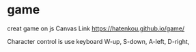 # game
creat game on js Canvas
Link https://hatenkou.github.io/game/


Character control is use keyboard
W-up,
S-down,
A-left,
D-right,

